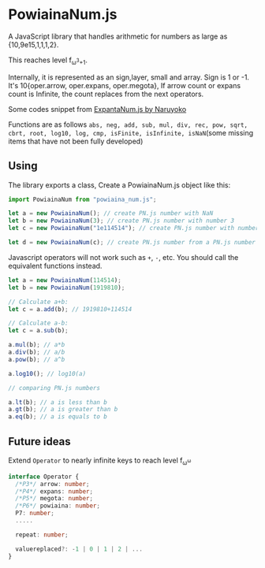 # PowiainaNum.js

A JavaScript library that handles arithmetic for numbers as large as {10,9e15,1,1,1,2}.

This reaches level f<sub>ω<sup>3</sup>+1</sub>.

Internally, it is represented as an sign,layer, small and array. Sign is 1 or -1. It's 10{oper.arrow, oper.expans, oper.megota}, If arrow count or expans count is Infinite, the count replaces from the next operators.

Some codes snippet from [ExpantaNum.js by Naruyoko](https://github.com/Naruyoko/ExpantaNum.js)

Functions are as follows `abs, neg, add, sub, mul, div, rec, pow, sqrt, cbrt, root, log10, log, cmp, isFinite, isInfinite, isNaN`(some missing items that have not been fully developed)

## Using

The library exports a class,
Create a PowiainaNum.js object like this:

```javascript
import PowiainaNum from "powiaina_num.js";

let a = new PowiainaNum(); // create PN.js number with NaN
let b = new PowiainaNum(3); // create PN.js number with number 3
let c = new PowiainaNum("1e114514"); // create PN.js number with number 10^114514

let d = new PowiainaNum(c); // create PN.js number from a PN.js number
```

Javascript operators will not work such as `+`, `-`, etc.
You should call the equivalent functions instead.

```javascript
let a = new PowiainaNum(114514);
let b = new PowiainaNum(1919810);

// Calculate a+b:
let c = a.add(b); // 1919810+114514

// Calculate a-b:
let c = a.sub(b);

a.mul(b); // a*b
a.div(b); // a/b
a.pow(b); // a^b

a.log10(); // log10(a)

// comparing PN.js numbers

a.lt(b); // a is less than b
a.gt(b); // a is greater than b
a.eq(b); // a is equals to b
```

## Future ideas

Extend `Operator` to nearly infinite keys to reach level f<sub>ω<sup>ω</sup></sub>

```typescript
interface Operator {
  /*P3*/ arrow: number;
  /*P4*/ expans: number;
  /*P5*/ megota: number;
  /*P6*/ powiaina: number;
  P7: number;
  .....

  repeat: number;

  valuereplaced?: -1 | 0 | 1 | 2 | ...
}
```
